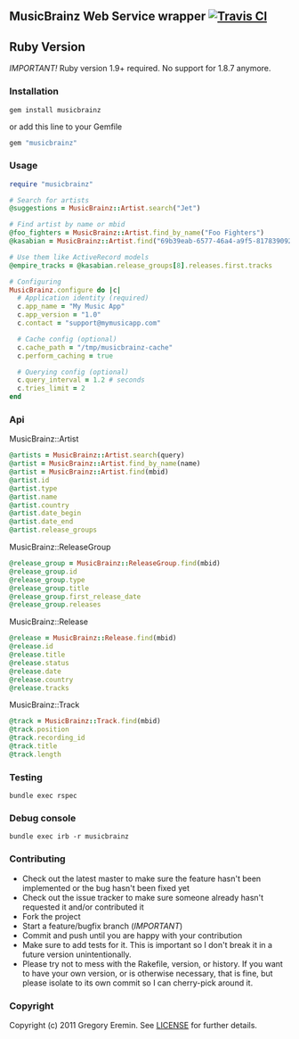 ## MusicBrainz Web Service wrapper [![Travis CI](https://secure.travis-ci.org/magnolia-fan/musicbrainz.png)](http://travis-ci.org/magnolia-fan/musicbrainz)

## Ruby Version
*IMPORTANT!*
Ruby version 1.9+ required. No support for 1.8.7 anymore.

### Installation
```
gem install musicbrainz
```
or add this line to your Gemfile
```ruby
gem "musicbrainz"
```

### Usage
```ruby
require "musicbrainz"

# Search for artists
@suggestions = MusicBrainz::Artist.search("Jet")

# Find artist by name or mbid
@foo_fighters = MusicBrainz::Artist.find_by_name("Foo Fighters")
@kasabian = MusicBrainz::Artist.find("69b39eab-6577-46a4-a9f5-817839092033")

# Use them like ActiveRecord models
@empire_tracks = @kasabian.release_groups[8].releases.first.tracks

# Configuring
MusicBrainz.configure do |c|
  # Application identity (required)
  c.app_name = "My Music App"
  c.app_version = "1.0"
  c.contact = "support@mymusicapp.com"

  # Cache config (optional)
  c.cache_path = "/tmp/musicbrainz-cache"
  c.perform_caching = true

  # Querying config (optional)
  c.query_interval = 1.2 # seconds
  c.tries_limit = 2
end
```

### Api

MusicBrainz::Artist
```ruby
@artists = MusicBrainz::Artist.search(query)
@artist = MusicBrainz::Artist.find_by_name(name)
@artist = MusicBrainz::Artist.find(mbid)
@artist.id
@artist.type
@artist.name
@artist.country
@artist.date_begin
@artist.date_end
@artist.release_groups
```

MusicBrainz::ReleaseGroup
```ruby
@release_group = MusicBrainz::ReleaseGroup.find(mbid)
@release_group.id
@release_group.type
@release_group.title
@release_group.first_release_date
@release_group.releases
```

MusicBrainz::Release
```ruby
@release = MusicBrainz::Release.find(mbid)
@release.id
@release.title
@release.status
@release.date
@release.country
@release.tracks
```

MusicBrainz::Track
```ruby
@track = MusicBrainz::Track.find(mbid)
@track.position
@track.recording_id
@track.title
@track.length
```

### Testing
```
bundle exec rspec
```

### Debug console
```
bundle exec irb -r musicbrainz
```

### Contributing

* Check out the latest master to make sure the feature hasn't been implemented or the bug hasn't been fixed yet
* Check out the issue tracker to make sure someone already hasn't requested it and/or contributed it
* Fork the project
* Start a feature/bugfix branch (*IMPORTANT*)
* Commit and push until you are happy with your contribution
* Make sure to add tests for it. This is important so I don't break it in a future version unintentionally.
* Please try not to mess with the Rakefile, version, or history. If you want to have your own version, or is otherwise necessary, that is fine, but please isolate to its own commit so I can cherry-pick around it.

### Copyright

Copyright (c) 2011 Gregory Eremin. See [LICENSE](https://raw.github.com/magnolia-fan/musicbrainz/master/LICENSE) for further details.
